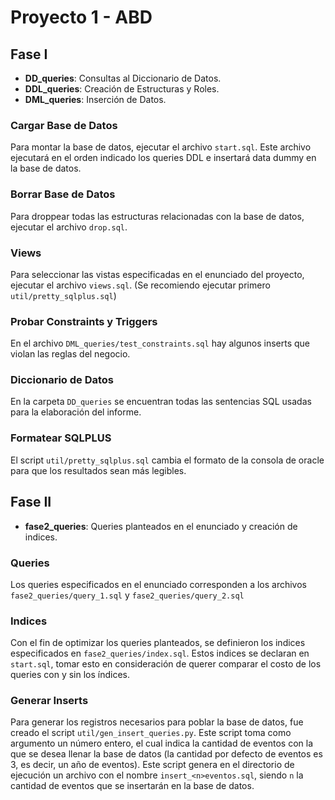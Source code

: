 # Proyecto 1 - ABD 

## Fase I 

* __DD\_queries__: Consultas al Diccionario de Datos. 
* __DDL\_queries__: Creación de Estructuras y Roles.
* __DML\_queries__: Inserción de Datos.

### Cargar Base de Datos
Para montar la base de datos, ejecutar el archivo `start.sql`. Este archivo ejecutará en el orden indicado los queries DDL e insertará data dummy en la base de datos.

### Borrar Base de Datos
Para droppear todas las estructuras relacionadas con la base de datos, ejecutar el archivo `drop.sql`.

### Views
Para seleccionar las vistas especificadas en el enunciado del proyecto, ejecutar el archivo `views.sql`. (Se recomiendo ejecutar primero `util/pretty_sqlplus.sql`)

### Probar Constraints y Triggers
En el archivo `DML_queries/test_constraints.sql` hay algunos inserts que violan las reglas del negocio.

### Diccionario de Datos
En la carpeta `DD_queries` se encuentran todas las sentencias SQL usadas para la elaboración del informe.

### Formatear SQLPLUS
El script `util/pretty_sqlplus.sql` cambia el formato de la consola de oracle para que los resultados sean más legibles.

## Fase II

* __fase2\_queries__: Queries planteados en el enunciado y creación de indices. 
  
### Queries
Los queries especificados en el enunciado corresponden a los archivos `fase2_queries/query_1.sql` y `fase2_queries/query_2.sql`

### Indices
Con el fin de optimizar los queries planteados, se definieron los indices especificados en `fase2_queries/index.sql`. Estos indices se declaran en `start.sql`, tomar esto en consideración de querer comparar el costo de los queries con y sin los índices.

### Generar Inserts
Para generar los registros necesarios para poblar la base de datos, fue creado el script `util/gen_insert_queries.py`. Este script toma como argumento un número entero, el cual indica la cantidad de eventos con la que se desea llenar la base de datos (la cantidad por defecto de eventos es 3, es decir, un año de eventos). Este script genera en el directorio de ejecución un archivo con el nombre `insert_<n>eventos.sql`, siendo `n` la cantidad de eventos que se insertarán en la base de datos.